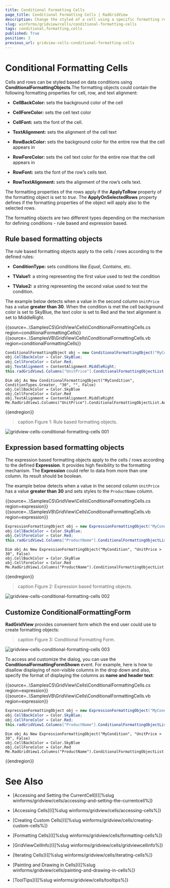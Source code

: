 ```yaml
---
title: Conditional Formatting Cells
page_title: Conditional Formatting Cells | RadGridView
description: Change the styled of a cell using a specific formatting rule (ConditionalFormattingObjects).
slug: winforms/gridview/cells/conditional-formatting-cells
tags: conditional,formatting,cells
published: True
position: 3
previous_url: gridview-cells-conditional-formatting-cells
---
```


# Conditional Formatting Cells

Cells and rows can be styled based on data conditions using __ConditionalFormattingObjects__.The formatting objects could contain the following formatting properties for cell, row, and text alignment:

* __CellBackColor:__ sets the background color of the cell
          

* __CellForeColor:__ sets the cell text color
          

* __CellFont:__ sets the font of the cell.
          

* __TextAlignment:__ sets the alignment of the cell text
          

* __RowBackColor:__ sets the background color for the entire row that the cell appears in
          

* __RowForeColor:__ sets the cell text  color for the entire row that the cell appears in
          

* __RowFont:__ sets the font of the row’s cells text.
          

* __RowTextAlignment:__ sets the alignment of the row’s cells text.
          

The formatting properties of the rows apply if the __ApplyToRow__ property of the formatting object is set to *true*. The __ApplyOnSelectedRows__ property defines if the formatting properties of the object will apply also to the selected rows.
      

The formatting objects are two different types depending on the mechanism for defining conditions - rule based and expression based.
      

## Rule based formatting objects

The rule based formatting objects apply to the cells / rows according to the defined rules:

* __ConditionType:__ sets conditions like *Equal*, *Contains*, etc.
            

* __TValue1:__ a string representing the first value used to test the condition
            

* __TValue2:__ a string representing the second value used to test the condition.
            

The example below detects when a value in the second column `UnitPrice` has a value __greater than 30__. When the condition is met the cell background color is set to SkyBlue, the text color is set to Red and the text alignment is set to MiddleRight.

{{source=..\SamplesCS\GridView\Cells\ConditionalFormattingCells.cs region=conditionalFormattingCells}} 
{{source=..\SamplesVB\GridView\Cells\ConditionalFormattingCells.vb region=conditionalFormattingCells}} 

````C#
ConditionalFormattingObject obj = new ConditionalFormattingObject("MyCondition", ConditionTypes.Greater, "30", "", false);
obj.CellBackColor = Color.SkyBlue;
obj.CellForeColor = Color.Red;
obj.TextAlignment = ContentAlignment.MiddleRight;
this.radGridView1.Columns["UnitPrice"].ConditionalFormattingObjectList.Add(obj);

````
````VB.NET
Dim obj As New ConditionalFormattingObject("MyCondition", ConditionTypes.Greater, "30", "", False)
obj.CellBackColor = Color.SkyBlue
obj.CellForeColor = Color.Red
obj.TextAlignment = ContentAlignment.MiddleRight
Me.RadGridView1.Columns("UnitPrice").ConditionalFormattingObjectList.Add(obj)

````

{{endregion}} 

>caption Figure 1: Rule based formatting objects.

![gridview-cells-conditional-formatting-cells 001](images/gridview-cells-conditional-formatting-cells001.png)

## Expression based formatting objects

The expression based formatting objects apply to the cells / rows according to the defined __Expression__. It provides high flexibility to the formatting mechanism. The __Expression__ could refer to data from more than one column. Its result should be boolean.
        

The example below detects when a value in the second column `UnitPrice` has a value __greater than 30__ and sets styles to the `ProductName` column.

{{source=..\SamplesCS\GridView\Cells\ConditionalFormattingCells.cs region=expression}} 
{{source=..\SamplesVB\GridView\Cells\ConditionalFormattingCells.vb region=expression}} 

````C#
ExpressionFormattingObject obj = new ExpressionFormattingObject("MyCondition", "UnitPrice > 30", false);
obj.CellBackColor = Color.SkyBlue;
obj.CellForeColor = Color.Red;
this.radGridView1.Columns["ProductName"].ConditionalFormattingObjectList.Add(obj);

````
````VB.NET
Dim obj As New ExpressionFormattingObject("MyCondition", "UnitPrice > 30", False)
obj.CellBackColor = Color.SkyBlue
obj.CellForeColor = Color.Red
Me.RadGridView1.Columns("ProductName").ConditionalFormattingObjectList.Add(obj)

````

{{endregion}} 

>caption Figure 2: Expression based formatting objects.

![gridview-cells-conditional-formatting-cells 002](images/gridview-cells-conditional-formatting-cells002.png)

## Customize ConditionalFormattingForm

__RadGridView__ provides convenient form which the end user could use to create formatting objects:

>caption Figure 3: Conditional Formatting Form.

![gridview-cells-conditional-formatting-cells 003](images/gridview-cells-conditional-formatting-cells003.png)

To access and customize the dialog, you can use the  __ConditionalFormattingFormShown__ event. For example, here is how to disallow displaying of non-visible columns in the drop down and also, specify the format of displaying the columns as __name and header text__:

{{source=..\SamplesCS\GridView\Cells\ConditionalFormattingCells.cs region=expression}} 
{{source=..\SamplesVB\GridView\Cells\ConditionalFormattingCells.vb region=expression}} 

````C#
ExpressionFormattingObject obj = new ExpressionFormattingObject("MyCondition", "UnitPrice > 30", false);
obj.CellBackColor = Color.SkyBlue;
obj.CellForeColor = Color.Red;
this.radGridView1.Columns["ProductName"].ConditionalFormattingObjectList.Add(obj);

````
````VB.NET
Dim obj As New ExpressionFormattingObject("MyCondition", "UnitPrice > 30", False)
obj.CellBackColor = Color.SkyBlue
obj.CellForeColor = Color.Red
Me.RadGridView1.Columns("ProductName").ConditionalFormattingObjectList.Add(obj)

````

{{endregion}} 



# See Also
* [Accessing and Setting the CurrentCell]({[%slug winforms/gridview/cells/accessing-and-setting-the-currentcell%]}

* [Accessing Cells]({[%slug winforms/gridview/cells/accessing-cells%]}

* [Creating Custom Cells]({[%slug winforms/gridview/cells/creating-custom-cells%]}

* [Formatting Cells]({[%slug winforms/gridview/cells/formatting-cells%]}

* [GridViewCellInfo]({[%slug winforms/gridview/cells/gridviewcellinfo%]}

* [Iterating Cells]({[%slug winforms/gridview/cells/iterating-cells%]}

* [Painting and Drawing in Cells]({[%slug winforms/gridview/cells/painting-and-drawing-in-cells%]}

* [ToolTips]({[%slug winforms/gridview/cells/tooltips%]}

